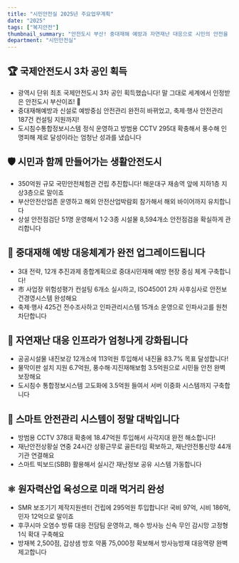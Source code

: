 ```yaml
---
title: "시민안전실 2025년 주요업무계획"
date: "2025"
tags: ["복지안전"]
thumbnail_summary: "안전도시 부산! 중대재해 예방과 자연재난 대응으로 시민의 안전을 지켜요."
department: "시민안전실"
---
```


## 🏆 국제안전도시 3차 공인 획득
- 광역시 단위 최초 국제안전도시 3차 공인 획득했습니다! 말 그대로 세계에서 인정받은 안전도시 부산이죠! 🎯
- 중대재해예방과 신설로 예방중심 안전관리 완전히 바뀌었고, 축제·행사 안전관리 187건 컨설팅 지원까지!
- 도시침수통합정보시스템 정식 운영하고 방범용 CCTV 295대 확충해서 풍수해 인명피해 제로 달성이라는 엄청난 성과를 냈습니다

## 🛡️ 시민과 함께 만들어가는 생활안전도시
- 350억원 규모 국민안전체험관 건립 추진합니다! 해운대구 재송역 앞에 지하1층 지상3층으로 말이죠
- 부산안전산업존 운영하고 해외 안전산업박람회 참가해서 해외 바이어까지 유치합니다
- 상설 안전점검단 51명 운영해서 1·2·3종 시설물 8,594개소 안전점검을 확실하게 관리합니다

## 🚨 중대재해 예방 대응체계가 완전 업그레이드됩니다
- 3대 전략, 12개 추진과제 종합계획으로 중대시민재해 예방 현장 중심 체계 구축합니다!
- 市 사업장 위험성평가 컨설팅 6개소 실시하고, ISO45001 2차 사후심사로 안전보건경영시스템 완성해요
- 축제·행사 425건 전수조사하고 인파관리시스템 15개소 운영으로 인파사고를 원천 차단합니다

## 🌊 자연재난 대응 인프라가 엄청나게 강화됩니다
- 공공시설물 내진보강 12개소에 113억원 투입해서 내진율 83.7% 목표 달성합니다!
- 물막이판 설치 지원 6.7억원, 풍수해·지진재해보험 3.5억원으로 시민들 안전 완벽 보장해요
- 도시침수 통합정보시스템 고도화에 3.5억원 들여서 서버 이중화 시스템까지 구축합니다

## 📡 스마트 안전관리 시스템이 정말 대박입니다
- 방범용 CCTV 378대 확충에 18.47억원 투입해서 사각지대 완전 해소합니다!
- 재난안전상황실 연중 24시간 상황근무로 골든타임 확보하고, 재난안전통신망 44개 기관 연결해요
- 스마트 빅보드(SBB) 활용해서 실시간 재난정보 공유 시스템 가동합니다

## ⚛️ 원자력산업 육성으로 미래 먹거리 완성
- SMR 보조기기 제작지원센터 건립에 295억원 투입합니다! 국비 97억, 시비 186억, 민자 12억으로 말이죠
- 후쿠시마 오염수 방류 대응 전담팀 운영하고, 해수 방사능 신속 무인 감시망 고정형 1식 확대 구축해요
- 방재복 2,500점, 갑상샘 방호 약품 75,000정 확보해서 방사능방재 대응역량 완벽 제고합니다
